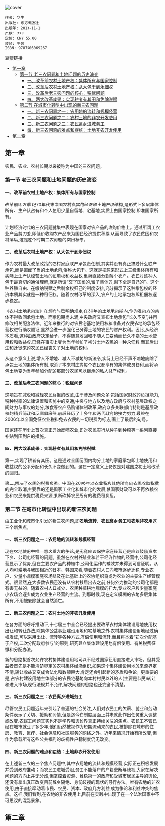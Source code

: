 ![cover](https://img3.doubanio.com/view/subject/l/public/s29712835.jpg)

    作者: 华生 
    出版社: 东方出版社
    出版年: 2013-11-1
    页数: 373
    定价: CNY 55.00
    装帧: 平装
    ISBN: 9787506069267

[豆瓣链接](https://book.douban.com/subject/25766497/)

- [第一章](#%E7%AC%AC%E4%B8%80%E7%AB%A0)
  - [第一节 老三农问题和土地问题的历史演变](#%E7%AC%AC%E4%B8%80%E8%8A%82-%E8%80%81%E4%B8%89%E5%86%9C%E9%97%AE%E9%A2%98%E5%92%8C%E5%9C%9F%E5%9C%B0%E9%97%AE%E9%A2%98%E7%9A%84%E5%8E%86%E5%8F%B2%E6%BC%94%E5%8F%98)
    - [一、改革前农村土地产权：集体所有与国家控制](#%E4%B8%80%E6%94%B9%E9%9D%A9%E5%89%8D%E5%86%9C%E6%9D%91%E5%9C%9F%E5%9C%B0%E4%BA%A7%E6%9D%83%E9%9B%86%E4%BD%93%E6%89%80%E6%9C%89%E4%B8%8E%E5%9B%BD%E5%AE%B6%E6%8E%A7%E5%88%B6)
    - [二、改革后农村土地产权：从大包干到永佃权](#%E4%BA%8C%E6%94%B9%E9%9D%A9%E5%90%8E%E5%86%9C%E6%9D%91%E5%9C%9F%E5%9C%B0%E4%BA%A7%E6%9D%83%E4%BB%8E%E5%A4%A7%E5%8C%85%E5%B9%B2%E5%88%B0%E6%B0%B8%E4%BD%83%E6%9D%83)
    - [三、改革后老三农问题的核心：税赋问题](#%E4%B8%89%E6%94%B9%E9%9D%A9%E5%90%8E%E8%80%81%E4%B8%89%E5%86%9C%E9%97%AE%E9%A2%98%E7%9A%84%E6%A0%B8%E5%BF%83%E7%A8%8E%E8%B5%8B%E9%97%AE%E9%A2%98)
    - [四、两大改革成果：实现耕者有其田和免除税赋](#%E5%9B%9B%E4%B8%A4%E5%A4%A7%E6%94%B9%E9%9D%A9%E6%88%90%E6%9E%9C%E5%AE%9E%E7%8E%B0%E8%80%95%E8%80%85%E6%9C%89%E5%85%B6%E7%94%B0%E5%92%8C%E5%85%8D%E9%99%A4%E7%A8%8E%E8%B5%8B)
  - [第二节 在城市化转型中出现的新三农问题](#%E7%AC%AC%E4%BA%8C%E8%8A%82-%E5%9C%A8%E5%9F%8E%E5%B8%82%E5%8C%96%E8%BD%AC%E5%9E%8B%E4%B8%AD%E5%87%BA%E7%8E%B0%E7%9A%84%E6%96%B0%E4%B8%89%E5%86%9C%E9%97%AE%E9%A2%98)
    - [一、新三农问题之一：农用地的流转和规模经营](#%E4%B8%80%E6%96%B0%E4%B8%89%E5%86%9C%E9%97%AE%E9%A2%98%E4%B9%8B%E4%B8%80%E5%86%9C%E7%94%A8%E5%9C%B0%E7%9A%84%E6%B5%81%E8%BD%AC%E5%92%8C%E8%A7%84%E6%A8%A1%E7%BB%8F%E8%90%A5)
    - [二、新三农问题之二：农村土地的非农开发使用](#%E4%BA%8C%E6%96%B0%E4%B8%89%E5%86%9C%E9%97%AE%E9%A2%98%E4%B9%8B%E4%BA%8C%E5%86%9C%E6%9D%91%E5%9C%9F%E5%9C%B0%E7%9A%84%E9%9D%9E%E5%86%9C%E5%BC%80%E5%8F%91%E4%BD%BF%E7%94%A8)
    - [三、新三农问题之三：农民离乡进城务工](#%E4%B8%89%E6%96%B0%E4%B8%89%E5%86%9C%E9%97%AE%E9%A2%98%E4%B9%8B%E4%B8%89%E5%86%9C%E6%B0%91%E7%A6%BB%E4%B9%A1%E8%BF%9B%E5%9F%8E%E5%8A%A1%E5%B7%A5)
    - [四、新三农问题的难点和症结：土地非农开发使用](#%E5%9B%9B%E6%96%B0%E4%B8%89%E5%86%9C%E9%97%AE%E9%A2%98%E7%9A%84%E9%9A%BE%E7%82%B9%E5%92%8C%E7%97%87%E7%BB%93%E5%9C%9F%E5%9C%B0%E9%9D%9E%E5%86%9C%E5%BC%80%E5%8F%91%E4%BD%BF%E7%94%A8)
- [第二章](#%E7%AC%AC%E4%BA%8C%E7%AB%A0)

## 第一章
农民、农业、农村长期以来被称为中国的三农问题。

### 第一节 老三农问题和土地问题的历史演变
#### 一、改革前农村土地产权：集体所有与国家控制
改革前即20世纪70年代末中国农村真实的经济和土地产权结构,是形式上多层集体所有、生产队占有和个人使用少量自留地、宅基地,实质上由国家控制,即准国家所有。

计划经济时代的三农问题就集中表现在国家对农产品的收购价格上。通过所谓工农业产品剪刀差,即低价收购农产品来为国民经济提供积累,从而导致了农民贫困和农村落后,这是这个时期三农问题的突出标志。

#### 二、改革后农村土地产权：从大包干到永佃权
作为农村最大改革政策的农村家庭联产承包责任制,其实并没有真正搞过什么联产承包,而是直截了当的土地承包,俗称大包干。这就是把原来形式上三级集体所有和实际上生产队经营土地的使用权和收益权,重新直接分到每个农户。农民对这种大包干最真切的通俗理解,就是所谓“交了国家的,留了集体的,剩下全是自己的”。这个种养殖自由、在缴纳税赋之后剩余权归己的制度安排,充分揭示了这种承包权的经济本质其实就是一种租佃权。随着农村改革的深入,农户的土地承包权即租佃权逐步稳定。

《农村土地承包法》在颁布时已明确规定,在30年的土地承包期内,作为发包方的集体不得收回承包土地。而承包期尚未满,中央政府又宣布土地承包“长久不变”,并再修改相关配套法律。近年来推行的对农民宅基地使用权和准备对农民农地的承包经营权进行确权颁证,显然会进一步强化已分得土地的农民的财产权利。因此,从经济本质看,这种由政府决定给予、不得随意收回和不随人口变动而长久不变的土地使用权和收益权,已经在事实上变为当年参加了初分土地农民的一种永佃权,而其后出生和迁徙来的农民已经丧失了对土地的权利。

从这个意义上说,增人不增地、减人不减地的新法令,实际上已经不声不响地废除了承包土地的集体所有制,取消了本来村庄内每个农民都享有的集体成员权利,而将承包土地变为当年参加分配的那部分农民可以继承的私人财产权利。

#### 三、改革后老三农问题的核心：税赋问题
这项旨在减税和减轻农民负担的改革,由于涉及问题众多,包括国家财政的负担能力,税种税率的法律设置和实施中的变通,中央与地方以及地方政府与农村基层政权之间财力与事权的划分,粮食等农产品购销体制改革,政府众多关联部门特别是基层政权的精兵简政和反腐倡廉等,前后经历了十多年和两代政府的接力努力,最终在2006年以全国免征农业税和免去农民的一切税费为标志,画上了最后的句号。

国家还在历史上首次真正开始反哺农业,即对农民实行从种子到种粮等一系列直接补贴到田到户的措施。

#### 四、两大改革成果：实现耕者有其田和免除税赋
第一,实现了耕者有其田。这是通过全国范围内均分土地的家庭承包即土地使用和收益权的公平分配和长久不变做到的。这在一定意义上仅仅是对建国之初土地改革的回归。

第二,解决了农民的税费负担。中国在2006年以农业税和其他所有向农民收取税费的完全取消,主要靠的还是国家工业化和城市化的发展,使国家财政可以不再依赖农业和农民来提供税费来源,果断砍掉农民所有的税费租负担。

### 第二节 在城市化转型中出现的新三农问题
由工业化和城市化引发的新三农问题,即**农地流转**、**农民离乡务工**和**农地非农用**这三个新焦点。

#### 一、新三农问题之一：农用地的流转和规模经营
现在农地使用中唯一意义重大的争论,是究竟应该保护家庭经营还是应该鼓励资本下乡、公司化经营的问题。虽然在农村养殖业和若干经济作物的经营中,公司化经营显示了优势,但在主要农产品的种植中,公司化运作的成效并未得到可信证明。从人均可耕地与我国相近的日本、韩国来看,随着农村人口向城市逐步迁移,专业农户、少量小规模家庭农场以及在此基础上的农协组织将成为农业的主要生产经营模式。很显然,在大多数农民还没有从农村移居出去之前,任何外力推动的公司化都是有害无益的。随着农村人口减少、农民种植耕地规模的扩大,专业农户和少量家庭小农场会逐步成为农业生产经营的主流。到那时候,现在定义模糊的农地多层集体所有,不用被废除就会自然消亡。

#### 二、新三农问题之二：农村土地的非农开发使用
在各方面的呼吁推动下,十七届三中全会已经提出要改革农村集体建设用地使用权出让和转让办法,除集体公益事业建设用地和宅基地之外,农村集体建设用地经过确权发证,可以采用出让、流转等各种方式,有偿使用和流转,而且将本着“初次分配基于产权,二次分配政府参与”的原则,研究建立集体建设用地有偿使用、有关税费征缴和分配办法。

新的思路拟首次允许农村集体建设用地可以不经过国家征用直接进入市场。但其受益者首先是不能清楚界定的农村集体经济组织,如果这个集体建设用地的来源界定不清,转让收益又变成合法化和数额巨大,肯定还会引起新的矛盾和争论。更重要的是,占农村建设用地主体部分的农民宅基地向本村村民以外的人(主要是市民)转让和进入市场,现行法规并不允许,解决问题的思路也还完全不清楚。

#### 三、新三农问题之三：农民离乡进城务工
尽管农民工问题近年来引起了普遍的社会关注,人们对农民工的欠薪、就业和劳动条件表示了关切、援助和同情,但是迄今在制度层面上并未就此作出任何重大调整或改变,农民工问题其实也不是学界和舆论界真正持续关注的焦点。农民工不管已经在城市就业了多少年,他们仍然被视作为短期流动来的农民,被排除在城市的住房、教育、医疗、社会保障和社区服务的网络之外。近年来情况开始有所改变,但作为承载所有这些公共福利的歧视性户籍制度仍无改变。

#### 四、新三农问题的难点和症结：土地非农开发使用
在上述新三农的三个焦点问题中,其中农用地的流转和规模经营,实际正在积极发展并受到政府推动；而农民工进城受阻,务工不能落户的户籍垄断与歧视,大家在解决问题的方向上并无分歧,但掌控着资源、维稳第一的政府和受城市居民主导的舆论,还没有拿出真正改变目前城乡隔绝、身份歧视的现状的可行办法。唯有农地的非农使用,由于直接牵动着市民、农民、资本、政府几方利益,成为争论和利益冲突的焦点。这样,我们看到,在农地的非农使用上,目前在实践中出现了在一个法治国家中不可思议的混乱景象。

## 第二章























